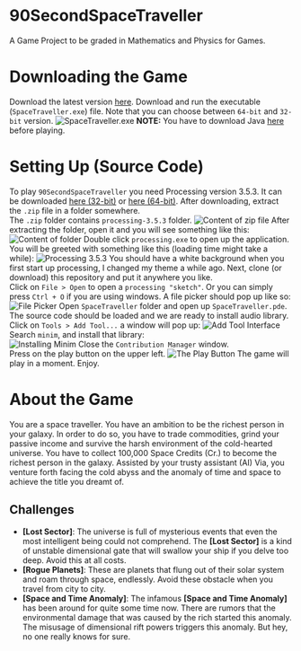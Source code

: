 # 90SecondSpaceTraveller
A Game Project to be graded in Mathematics and Physics for Games. 

# Downloading the Game
Download the latest version [here](https://www.mediafire.com/file/1onpjrn4z2ede6h/SpaceTraveller_v1.0.3b.zip/file). Download and run the executable (`SpaceTraveller.exe`) file. Note that you can choose between `64-bit` and `32-bit` version.
![SpaceTraveller.exe](https://i.imgur.com/NLR7arH.png)
**NOTE:** You have to download Java [here](https://www.java.com/en/download/) before playing.

# Setting Up (Source Code)
To play `90SecondSpaceTraveller` you need Processing version 3.5.3. It can be downloaded [here (32-bit)](http://download.processing.org/processing-3.5.3-windows32.zip) or [here (64-bit)](http://download.processing.org/processing-3.5.3-windows64.zip). After downloading, extract the `.zip` file in a folder somewhere.\
The `.zip` folder contains `processing-3.5.3` folder.
![Content of zip file](https://i.imgur.com/lqm5wpz.png)
After extracting the folder, open it and you will see something like this:
![Content of folder](https://i.imgur.com/rjrJinK.png)
Double click `processing.exe` to open up the application. You will be greeted with something like this (loading time might take a while):
![Processing 3.5.3](https://i.imgur.com/zxBuEGc.png)
You should have a white background when you first start up processing, I changed my theme a while ago. Next, clone (or download) this repository and put it anywhere you like.\
Click on `File > Open` to open a `processing "sketch"`. Or you can simply press `Ctrl + O` if you are using windows. A file picker should pop up like so:
![File Picker](https://i.imgur.com/4pZ5E5V.png)
Open `SpaceTraveller` folder and open up `SpaceTraveller.pde`. The source code should be loaded and we are ready to install audio library.\
Click on `Tools > Add Tool...` a window will pop up:
![Add Tool Interface](https://i.imgur.com/OnToPIN.png)
Search `minim`, and install that library:\
![Installing Minim](https://i.imgur.com/9hI7DnS.png)
Close the `Contribution Manager` window.\
Press on the play button on the upper left.
![The Play Button](https://i.imgur.com/hwAxQSG.png)
The game will play in a moment. Enjoy.

# About the Game
You are a space traveller. You have an ambition to be the richest person in your galaxy. In order to do so, you have to trade commodities, grind your passive income and survive the harsh environment of the cold-hearted universe. You have to collect 100,000 Space Credits (Cr.) to become the richest person in the galaxy. Assisted by your trusty assistant (AI) Via, you venture forth facing the cold abyss and the anomaly of time and space to achieve the title you dreamt of.
## Challenges
- **[Lost Sector]**: The universe is full of mysterious events that even the most intelligent being could not comprehend. The **[Lost Sector]** is a kind of unstable dimensional gate that will swallow your ship if you delve too deep. Avoid this at all costs.
- **[Rogue Planets]**: These are planets that flung out of their solar system and roam through space, endlessly. Avoid these obstacle when you travel from city to city.
- **[Space and Time Anomaly]**: The infamous **[Space and Time Anomaly]** has been around for quite some time now. There are rumors that the environmental damage that was caused by the rich started this anomaly. The misusage of dimensional rift powers triggers this anomaly. But hey, no one really knows for sure.